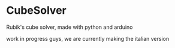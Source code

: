 # CubeSolver
Rubik's cube solver, made with python and arduino


work in progress guys, we are currently making the italian version
